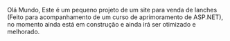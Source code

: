 Olá Mundo,
Este é um pequeno projeto de um site para venda de lanches (Feito para acompanhamento de um curso de aprimoramento de ASP.NET), no momento ainda está em construção e ainda irá ser otimizado e melhorado.
